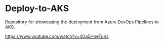 # Deploy-to-AKS

Repository for showcasing the deployment from Azure DevOps Pipelines to AKS.

https://www.youtube.com/watch?v=4Oa5HneTuKs
